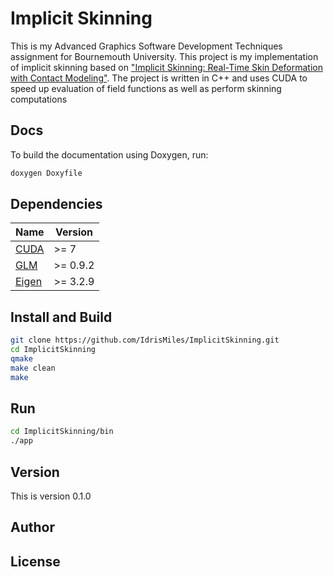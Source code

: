 # Implicit Skinning
This is my Advanced Graphics Software Development Techniques assignment for Bournemouth University.
This project is my implementation of implicit skinning based on ["Implicit Skinning: Real-Time Skin Deformation with Contact Modeling"](http://rodolphe-vaillant.fr/pivotx/templates/projects/implicit_skinning/implicit_skinning.pdf). 
The project is written in C++ and uses CUDA to speed up evaluation of field functions as well as perform skinning computations  

## Docs
To build the documentation using Doxygen, run:
```bash
doxygen Doxyfile
```

## Dependencies
| Name | Version |
| ---- | ------- |
|[CUDA](https://developer.nvidia.com/cuda-downloads) | >= 7 |
|[GLM](http://glm.g-truc.net/0.9.8/index.html)| >= 0.9.2 |
|[Eigen](http://eigen.tuxfamily.org/index.php?title=Main_Page)| >= 3.2.9 |


## Install and Build
```bash
git clone https://github.com/IdrisMiles/ImplicitSkinning.git
cd ImplicitSkinning
qmake
make clean
make
```

## Run
```bash
cd ImplicitSkinning/bin
./app
```

## Version
This is version 0.1.0

## Author

## License
